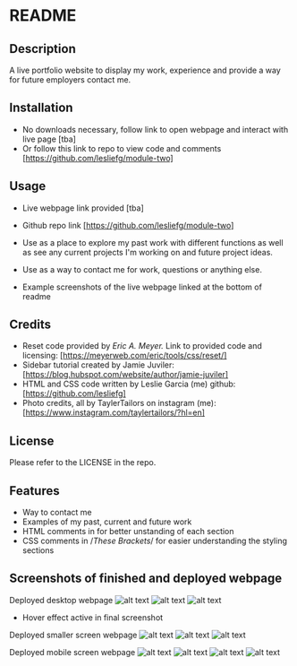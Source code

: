 # README

## Description

A live portfolio website to display my work, experience and provide a way for future employers contact me.

## Installation

- No downloads necessary, follow link to open webpage and interact with live page [tba]
- Or follow this link to repo to view code and comments [https://github.com/lesliefg/module-two]

## Usage

- Live webpage link provided [tba]
- Github repo link [https://github.com/lesliefg/module-two]

- Use as a place to explore my past work with different functions as well as see any current projects I'm working on and future project ideas.
- Use as a way to contact me for work, questions or anything else.
- Example screenshots of the live webpage linked at the bottom of readme

## Credits

- Reset code provided by <i>Eric A. Meyer.</i> Link to provided code and licensing: [https://meyerweb.com/eric/tools/css/reset/] 
- Sidebar tutorial created by Jamie Juviler: [https://blog.hubspot.com/website/author/jamie-juviler]
- HTML and CSS code written by Leslie Garcia (me) github: [https://github.com/lesliefg]
- Photo credits, all by TaylerTailors on instagram (me): [https://www.instagram.com/taylertailors/?hl=en]

## License

Please refer to the LICENSE in the repo.

## Features
- Way to contact me
- Examples of my past, current and future work
- HTML comments in <!--These brackets--> for better unstanding of each section 
- CSS comments in /*These Brackets*/ for easier understanding the styling sections

## Screenshots of finished and deployed webpage
Deployed desktop webpage 
![alt text](/assets/screenshots/Desktop-1.png)
![alt text](/assets/screenshots/Desktop-2.png)
![alt text](/assets/screenshots/Desktop-3.png)
- Hover effect active in final screenshot

Deployed smaller screen webpage
![alt text](/assets/screenshots/Smaller-1.png)
![alt text](/assets/screenshots/Smaller-2.png)
![alt text](/assets/screenshots/Smaller-3.png)

Deployed mobile screen webpage
![alt text](/assets/screenshots/Smallest-1.png)
![alt text](/assets/screenshots/Smallest-2.png)
![alt text](/assets/screenshots/Smallest-3.png)
![alt text](/assets/screenshots/Smallest-4.png)
